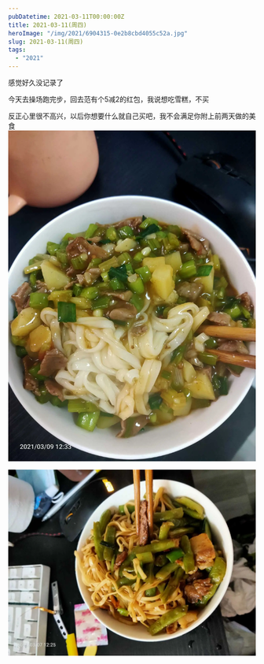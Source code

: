 ```yaml
---
pubDatetime: 2021-03-11T00:00:00Z
title: 2021-03-11(周四)
heroImage: "/img/2021/6904315-0e2b8cbd4055c52a.jpg"
slug: 2021-03-11(周四)
tags:
  - "2021"
---
```


感觉好久没记录了

今天去操场跑完步，回去范有个5减2的红包，我说想吃雪糕，不买

反正心里很不高兴，以后你想要什么就自己买吧，我不会满足你附上前两天做的美食![](../../../../public/img/2021/6904315-0e2b8cbd4055c52a.jpg)

![](../../../../public/img/2021/6904315-f9cabe636f106aff.jpg)
